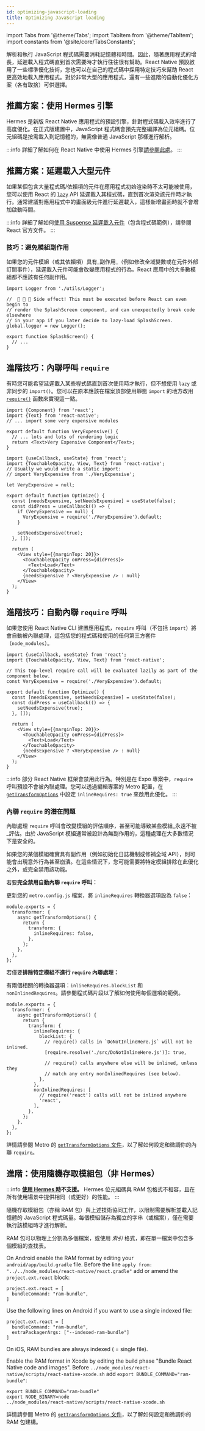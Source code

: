 ```yaml
---
id: optimizing-javascript-loading
title: Optimizing JavaScript loading
---
```


import Tabs from '@theme/Tabs'; import TabItem from '@theme/TabItem'; import constants from '@site/core/TabsConstants';

解析和執行 JavaScript 程式碼需要消耗記憶體和時間。因此，隨著應用程式的增長，延遲載入程式碼直到首次需要時才執行往往很有幫助。React Native 預設啟用了一些標準優化技術，您也可以在自己的程式碼中採用特定技巧來幫助 React 更高效地載入應用程式。對於非常大型的應用程式，還有一些進階的自動化優化方案（各有取捨）可供選擇。

## 推薦方案：使用 Hermes 引擎

Hermes 是新版 React Native 應用程式的預設引擎，針對程式碼載入效率進行了高度優化。在正式版建置中，JavaScript 程式碼會預先完整編譯為位元組碼。位元組碼是按需載入到記憶體的，無需像普通 JavaScript 那樣進行解析。

:::info
詳細了解如何在 React Native 中使用 Hermes 引擎[請參閱此處](./hermes)。
:::

## 推薦方案：延遲載入大型元件

如果某個包含大量程式碼/依賴項的元件在應用程式初始渲染時不太可能被使用，您可以使用 React 的 [`lazy`](https://react.dev/reference/react/lazy) API 延遲載入其程式碼，直到首次渲染該元件時才執行。通常建議對應用程式中的畫面級元件進行延遲載入，這樣新增畫面時就不會增加啟動時間。

:::info
詳細了解如何[使用 Suspense 延遲載入元件](https://react.dev/reference/react/lazy#suspense-for-code-splitting)（包含程式碼範例），請參閱 React 官方文件。
:::

### 技巧：避免模組副作用

如果您的元件模組（或其依賴項）具有_副作用_（例如修改全域變數或在元件外部訂閱事件），延遲載入元件可能會改變應用程式的行為。React 應用中的大多數模組都不應該有任何副作用。

```tsx title="SideEffects.tsx"
import Logger from './utils/Logger';

//  🚩 🚩 🚩 Side effect! This must be executed before React can even begin to
// render the SplashScreen component, and can unexpectedly break code elsewhere
// in your app if you later decide to lazy-load SplashScreen.
global.logger = new Logger();

export function SplashScreen() {
  // ...
}
```

## 進階技巧：內聯呼叫 `require`

有時您可能希望延遲載入某些程式碼直到首次使用時才執行，但不想使用 `lazy` 或非同步的 `import()`。您可以在原本應該在檔案頂部使用靜態 `import` 的地方改用 [`require()`](https://metrobundler.dev/docs/module-api/#require) 函數來實現這一點。

```tsx title="VeryExpensive.tsx"
import {Component} from 'react';
import {Text} from 'react-native';
// ... import some very expensive modules

export default function VeryExpensive() {
  // ... lots and lots of rendering logic
  return <Text>Very Expensive Component</Text>;
}
```

```tsx title="Optimized.tsx"
import {useCallback, useState} from 'react';
import {TouchableOpacity, View, Text} from 'react-native';
// Usually we would write a static import:
// import VeryExpensive from './VeryExpensive';

let VeryExpensive = null;

export default function Optimize() {
  const [needsExpensive, setNeedsExpensive] = useState(false);
  const didPress = useCallback(() => {
    if (VeryExpensive == null) {
      VeryExpensive = require('./VeryExpensive').default;
    }

    setNeedsExpensive(true);
  }, []);

  return (
    <View style={{marginTop: 20}}>
      <TouchableOpacity onPress={didPress}>
        <Text>Load</Text>
      </TouchableOpacity>
      {needsExpensive ? <VeryExpensive /> : null}
    </View>
  );
}
```

## 進階技巧：自動內聯 `require` 呼叫

如果您使用 React Native CLI 建置應用程式，`require` 呼叫（不包括 `import`）將會自動被內聯處理，這包括您的程式碼和使用的任何第三方套件（`node_modules`）。

```tsx
import {useCallback, useState} from 'react';
import {TouchableOpacity, View, Text} from 'react-native';

// This top-level require call will be evaluated lazily as part of the component below.
const VeryExpensive = require('./VeryExpensive').default;

export default function Optimize() {
  const [needsExpensive, setNeedsExpensive] = useState(false);
  const didPress = useCallback(() => {
    setNeedsExpensive(true);
  }, []);

  return (
    <View style={{marginTop: 20}}>
      <TouchableOpacity onPress={didPress}>
        <Text>Load</Text>
      </TouchableOpacity>
      {needsExpensive ? <VeryExpensive /> : null}
    </View>
  );
}
```

:::info
部分 React Native 框架會禁用此行為。特別是在 Expo 專案中，`require` 呼叫預設不會被內聯處理。您可以透過編輯專案的 Metro 配置，在 [`getTransformOptions`](https://metrobundler.dev/docs/configuration#gettransformoptions) 中設定 `inlineRequires: true` 來啟用此優化。
:::

### 內聯 `require` 的潛在問題

內聯處理 `require` 呼叫會改變模組的評估順序，甚至可能導致某些模組_永遠不被_評估。由於 JavaScript 模組通常被設計為無副作用的，這種處理在大多數情況下是安全的。

如果您的某個模組確實具有副作用（例如初始化日誌機制或修補全域 API），則可能會出現意外行為甚至崩潰。在這些情況下，您可能需要將特定模組排除在此優化之外，或完全禁用該功能。

若要**完全禁用自動內聯 `require` 呼叫：**

更新您的 `metro.config.js` 檔案，將 `inlineRequires` 轉換器選項設為 `false`：

```tsx title="metro.config.js"
module.exports = {
  transformer: {
    async getTransformOptions() {
      return {
        transform: {
          inlineRequires: false,
        },
      };
    },
  },
};
```

若僅要**排除特定模組不進行 `require` 內聯處理：**

有兩個相關的轉換器選項：`inlineRequires.blockList` 和 `nonInlinedRequires`。請參閱程式碼片段以了解如何使用每個選項的範例。

```tsx title="metro.config.js"
module.exports = {
  transformer: {
    async getTransformOptions() {
      return {
        transform: {
          inlineRequires: {
            blockList: {
              // require() calls in `DoNotInlineHere.js` will not be inlined.
              [require.resolve('./src/DoNotInlineHere.js')]: true,

              // require() calls anywhere else will be inlined, unless they
              // match any entry nonInlinedRequires (see below).
            },
          },
          nonInlinedRequires: [
            // require('react') calls will not be inlined anywhere
            'react',
          ],
        },
      };
    },
  },
};
```

詳情請參閱 Metro 的 [`getTransformOptions` 文件](https://metrobundler.dev/docs/configuration#gettransformoptions)，以了解如何設定和微調你的內聯 `require`。

## 進階：使用隨機存取模組包（非 Hermes）

:::info
**[使用 Hermes 時](#use-hermes)不支援。** Hermes 位元組碼與 RAM 包格式不相容，且在所有使用場景中提供相同（或更好）的性能。
:::

隨機存取模組包（亦稱 RAM 包）與上述技術協同工作，以限制需要解析並載入記憶體的 JavaScript 程式碼量。每個模組儲存為獨立的字串（或檔案），僅在需要執行該模組時才進行解析。

RAM 包可以物理上分割為多個檔案，或使用 _索引_ 格式，即在單一檔案中包含多個模組的查找表。

<Tabs groupId="platform" queryString defaultValue={constants.defaultPlatform} values={constants.platforms}>
<TabItem value="android">

On Android enable the RAM format by editing your `android/app/build.gradle` file. Before the line `apply from: "../../node_modules/react-native/react.gradle"` add or amend the `project.ext.react` block:

```
project.ext.react = [
  bundleCommand: "ram-bundle",
]
```

Use the following lines on Android if you want to use a single indexed file:

```
project.ext.react = [
  bundleCommand: "ram-bundle",
  extraPackagerArgs: ["--indexed-ram-bundle"]
]
```

</TabItem>
<TabItem value="ios">

On iOS, RAM bundles are always indexed ( = single file).

Enable the RAM format in Xcode by editing the build phase "Bundle React Native code and images". Before `../node_modules/react-native/scripts/react-native-xcode.sh` add `export BUNDLE_COMMAND="ram-bundle"`:

```
export BUNDLE_COMMAND="ram-bundle"
export NODE_BINARY=node
../node_modules/react-native/scripts/react-native-xcode.sh
```

</TabItem>
</Tabs>

詳情請參閱 Metro 的 [`getTransformOptions` 文件](https://metrobundler.dev/docs/configuration#gettransformoptions)，以了解如何設定和微調你的 RAM 包建構。